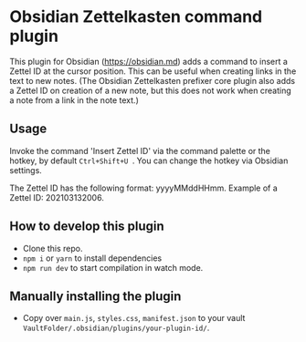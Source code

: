 # Obsidian Zettelkasten command plugin

This plugin for Obsidian (https://obsidian.md) adds a command to insert a Zettel ID at the cursor position. This can be useful when creating links in the text to new notes. (The Obsidian Zettelkasten prefixer core plugin also adds a Zettel ID on creation of a new note, but this does not work when creating a note from a link in the note text.)

## Usage

Invoke the command 'Insert Zettel ID' via the command palette or the hotkey, by default `Ctrl+Shift+U `. You can change the hotkey via Obsidian settings.

The Zettel ID has the following format: yyyyMMddHHmm. Example of a Zettel ID: 202103132006.

## How to develop this plugin

- Clone this repo.
- `npm i` or `yarn` to install dependencies
- `npm run dev` to start compilation in watch mode.

## Manually installing the plugin

- Copy over `main.js`, `styles.css`, `manifest.json` to your vault `VaultFolder/.obsidian/plugins/your-plugin-id/`.
